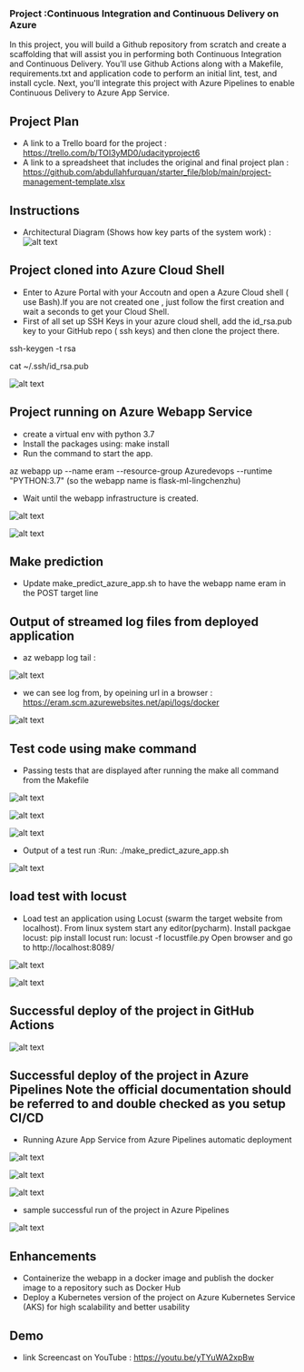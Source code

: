 
### Project :Continuous Integration and Continuous Delivery on Azure
In this project, you will build a Github repository from scratch and create a scaffolding that will assist you in performing both Continuous Integration and Continuous Delivery. You'll use Github Actions along with a Makefile, requirements.txt and application code to perform an initial lint, test, and install cycle. Next, you'll integrate this project with Azure Pipelines to enable Continuous Delivery to Azure App Service.


## Project Plan

* A link to a Trello board for the project : https://trello.com/b/TOI3yMD0/udacityproject6
* A link to a spreadsheet that includes the original and final project plan : https://github.com/abdullahfurquan/starter_file/blob/main/project-management-template.xlsx

## Instructions

* Architectural Diagram (Shows how key parts of the system work) : ![alt text](https://github.com/abdullahfurquan/starter_file/blob/main/image.PNG)

## Project cloned into Azure Cloud Shell
* Enter to Azure Portal with your Accoutn and open a Azure Cloud shell ( use Bash).If you are not created one , just follow the first creation and wait a seconds to get your Cloud Shell.
* First of all set up SSH Keys in your azure cloud shell, add the id_rsa.pub key to your GitHub repo ( ssh keys) and then clone the project there.

ssh-keygen -t rsa

cat ~/.ssh/id_rsa.pub


![alt text](https://github.com/abdullahfurquan/starter_file/blob/main/project_clonned_in_azure.PNG)



## Project running on Azure Webapp Service
* create a virtual env with python 3.7
* Install the packages using:  make install
* Run the command to start the app. 
 
 az webapp up --name eram --resource-group Azuredevops --runtime "PYTHON:3.7" (so the webapp name is flask-ml-lingchenzhu)
* Wait until the webapp infrastructure is created. 


![alt text](https://github.com/abdullahfurquan/starter_file/blob/main/app4_a.PNG)


![alt text](https://github.com/abdullahfurquan/starter_file/blob/main/app6.PNG)



## Make prediction
* Update make_predict_azure_app.sh to have the webapp name eram in the POST target line

## Output of streamed log files from deployed application

* az webapp log tail :



![alt text](https://github.com/abdullahfurquan/starter_file/blob/main/app2_a.PNG)



* we can see log from,  by opeining url in a browser : https://eram.scm.azurewebsites.net/api/logs/docker



![alt text](https://github.com/abdullahfurquan/starter_file/blob/main/app1.PNG)


## Test code using make command
* Passing tests that are displayed after running the make all command from the Makefile


![alt text](https://github.com/abdullahfurquan/starter_file/blob/main/make_all_a.PNG)



![alt text](https://github.com/abdullahfurquan/starter_file/blob/main/make_all_b.PNG)



![alt text](https://github.com/abdullahfurquan/starter_file/blob/main/make_all_c.PNG)



* Output of a test run :Run: ./make_predict_azure_app.sh 



![alt text](https://github.com/abdullahfurquan/starter_file/blob/main/app5.PNG)


## load test with locust
* Load test an application using Locust (swarm the target website from localhost). 
From linux system start any editor(pycharm). 
Install packgae locust: pip install locust
run: locust -f locustfile.py
Open browser and go to http://localhost:8089/



![alt text](https://github.com/abdullahfurquan/starter_file/blob/main/load_test_b.PNG)




![alt text](https://github.com/abdullahfurquan/starter_file/blob/main/load_test_a.PNG)



## Successful deploy of the project in GitHub Actions

![alt text](https://github.com/abdullahfurquan/starter_file/blob/main/ci%20github%20action.PNG)


## Successful deploy of the project in Azure Pipelines Note the official documentation should be referred to and double checked as you setup CI/CD
* Running Azure App Service from Azure Pipelines automatic deployment 



![alt text](https://github.com/abdullahfurquan/starter_file/blob/main/pipeline_a.PNG)



![alt text](https://github.com/abdullahfurquan/starter_file/blob/main/pipeline_a.PNG)



![alt text](https://github.com/abdullahfurquan/starter_file/blob/main/pipeline_a.PNG)




* sample successful run of the project in Azure Pipelines 


![alt text](https://github.com/abdullahfurquan/starter_file/blob/main/new.PNG)



## Enhancements

* Containerize the webapp in a docker image and publish the docker image to a repository such as Docker Hub
* Deploy a Kubernetes version of the project on Azure Kubernetes Service (AKS) for high scalability and better usability

## Demo 

* link Screencast on YouTube :  https://youtu.be/yTYuWA2xpBw



